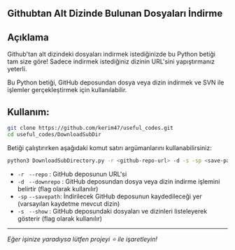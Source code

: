 ## Githubtan Alt Dizinde Bulunan Dosyaları İndirme

## Açıklama

Github'tan alt dizindeki dosyaları indirmek istediğinizde bu Python betiği tam size göre! Sadece indirmek istediğiniz dizinin URL'sini yapıştırmanız yeterli.

Bu Python betiği, GitHub deposundan dosya veya dizin indirmek ve SVN ile işlemler gerçekleştirmek için kullanılabilir. 

## Kullanım:


```bash
git clone https://github.com/kerim47/useful_codes.git
cd useful_codes/DownloadSubDir
```

Betiği çalıştırırken aşağıdaki komut satırı argümanlarını kullanabilirsiniz:



```bash
python3 DownloadSubDirectory.py -r <github-repo-url> -d -s -sp <save-path> 
```

- `-r `  `--repo`     : GitHub deposunun URL'si
- `-d `  `--downrepo` : GitHub deposundan dosya veya dizin indirme işlemini belirtir (flag olarak kullanılır)
- `-sp`  `--savepath`: İndirilecek GitHub deposunun kaydedileceği yer (varsayılan kaydetme mevcut dizin)
- `-s `  `--show`     : GitHub deposundaki dosyaları ve dizinleri listeleyerek gösterir (flag olarak kullanılır)


---
*Eğer işinize yaradıysa lütfen projeyi ⭐️ ile işaretleyin!*
